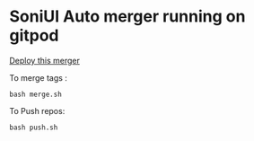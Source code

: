 # SoniUI Auto merger running on gitpod #

[Deploy this merger](https://gitpod.io/#https://github.com/XOSP-Reborn/merger)

To merge tags : 

```
bash merge.sh 
```



To Push repos: 

```
bash push.sh
```
